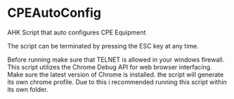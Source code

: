 # CPEAutoConfig
AHK Script that auto configures CPE Equipment

The script can be terminated by pressing the ESC key at any time.

Before running make sure that TELNET is allowed in your windows firewall.
This script utilizes the Chrome Debug API for web browser interfacing. Make sure the latest version of Chrome is installed.
the script will generate its own chrome profile. Due to this i recommended running this script within its own folder.
